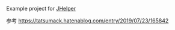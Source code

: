 Example project for [JHelper](https://github.com/AlexeyDmitriev/jhelper/)

参考
https://tatsumack.hatenablog.com/entry/2019/07/23/165842
